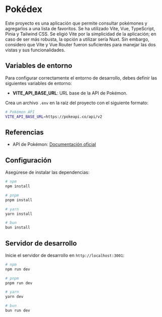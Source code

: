 # Pokédex

Este proyecto es una aplicación que permite consultar pokémones y agregarlos a una lista de favoritos.
Se ha utilizado Vite, Vue, TypeScript, Pinia y Tailwind CSS. Se eligió Vite por la simplicidad de la aplicación; en caso de ser más robusta, la opción a utilizar sería Nuxt. Sin embargo, considero que Vite y Vue Router fueron suficientes para manejar las dos vistas y sus funcionalidades.

## Variables de entorno

Para configurar correctamente el entorno de desarrollo, debes definir las siguientes variables de entorno:

- **VITE_API_BASE_URL**: URL base de la API de Pokémon.

Crea un archivo `.env` en la raíz del proyecto con el siguiente formato:

```bash
# Pokémon API
VITE_API_BASE_URL=https://pokeapi.co/api/v2
```

## Referencias

- API de Pokémon: [Documentación oficial](https://pokeapi.co/)

## Configuración

Asegúrese de instalar las dependencias:

```bash
# npm
npm install

# pnpm
pnpm install

# yarn
yarn install

# bun
bun install
```

## Servidor de desarrollo

Inicie el servidor de desarrollo en `http://localhost:3001`:

```bash
# npm
npm run dev

# pnpm
pnpm run dev

# yarn
yarn dev

# bun
bun run dev
```
